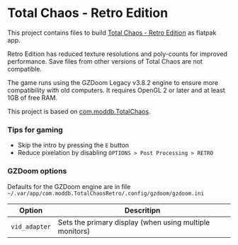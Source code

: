 # Total Chaos - Retro Edition

This project contains files to build [Total Chaos - Retro Edition](https://www.moddb.com/mods/total-chaos/downloads/total-chaos-directors-cut-retro-edition-140) as flatpak app.

Retro Edition has reduced texture resolutions and poly-counts for improved performance. Save files from other versions of Total Chaos are not compatible.

The game runs using the GZDoom Legacy v3.8.2 engine to ensure more compatibility with old computers. It requires OpenGL 2 or later and at least 1GB of free RAM.

This project is based on [com.moddb.TotalChaos](https://github.com/flathub/com.moddb.TotalChaos).

### Tips for gaming
- Skip the intro by pressing the `E` button
- Reduce pixelation by disabling `OPTIONS > Post Processing > RETRO`

### GZDoom options
Defaults for the GZDoom engine are in file `~/.var/app/com.moddb.TotalChaosRetro/.config/gzdoom/gzdoom.ini`

|  Option       | Descritipn                                              |
|---------------|---------------------------------------------------------|
| `vid_adapter` | Sets the primary display (when using multiple monitors) |
